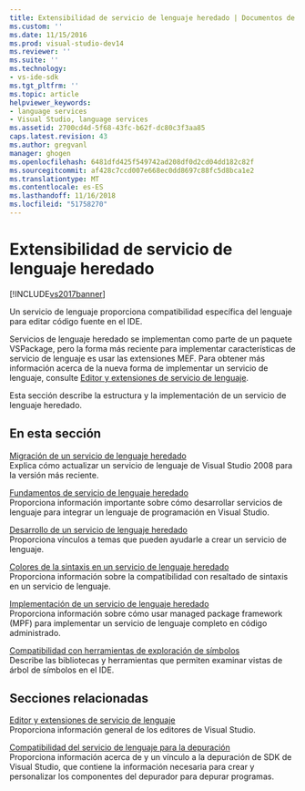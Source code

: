 ```yaml
---
title: Extensibilidad de servicio de lenguaje heredado | Documentos de Microsoft
ms.custom: ''
ms.date: 11/15/2016
ms.prod: visual-studio-dev14
ms.reviewer: ''
ms.suite: ''
ms.technology:
- vs-ide-sdk
ms.tgt_pltfrm: ''
ms.topic: article
helpviewer_keywords:
- language services
- Visual Studio, language services
ms.assetid: 2700cd4d-5f68-43fc-b62f-dc80c3f3aa85
caps.latest.revision: 43
ms.author: gregvanl
manager: ghogen
ms.openlocfilehash: 6481dfd425f549742ad208df0d2cd04dd182c82f
ms.sourcegitcommit: af428c7ccd007e668ec0dd8697c88fc5d8bca1e2
ms.translationtype: MT
ms.contentlocale: es-ES
ms.lasthandoff: 11/16/2018
ms.locfileid: "51758270"
---
```

# <a name="legacy-language-service-extensibility"></a>Extensibilidad de servicio de lenguaje heredado
[!INCLUDE[vs2017banner](../../includes/vs2017banner.md)]

Un servicio de lenguaje proporciona compatibilidad específica del lenguaje para editar código fuente en el IDE.  
  
 Servicios de lenguaje heredado se implementan como parte de un paquete VSPackage, pero la forma más reciente para implementar características de servicio de lenguaje es usar las extensiones MEF. Para obtener más información acerca de la nueva forma de implementar un servicio de lenguaje, consulte [Editor y extensiones de servicio de lenguaje](../../extensibility/editor-and-language-service-extensions.md).  
  
 Esta sección describe la estructura y la implementación de un servicio de lenguaje heredado.  
  
## <a name="in-this-section"></a>En esta sección  
 [Migración de un servicio de lenguaje heredado](../../extensibility/internals/migrating-a-legacy-language-service.md)  
 Explica cómo actualizar un servicio de lenguaje de Visual Studio 2008 para la versión más reciente.  
  
 [Fundamentos de servicio de lenguaje heredado](../../extensibility/internals/legacy-language-service-essentials.md)  
 Proporciona información importante sobre cómo desarrollar servicios de lenguaje para integrar un lenguaje de programación en Visual Studio.  
  
 [Desarrollo de un servicio de lenguaje heredado](../../extensibility/internals/developing-a-legacy-language-service.md)  
 Proporciona vínculos a temas que pueden ayudarle a crear un servicio de lenguaje.  
  
 [Colores de la sintaxis en un servicio de lenguaje heredado](../../extensibility/internals/syntax-coloring-in-a-legacy-language-service.md)  
 Proporciona información sobre la compatibilidad con resaltado de sintaxis en un servicio de lenguaje.  
  
 [Implementación de un servicio de lenguaje heredado](../../extensibility/internals/implementing-a-legacy-language-service1.md)  
 Proporciona información sobre cómo usar managed package framework (MPF) para implementar un servicio de lenguaje completo en código administrado.  
  
 [Compatibilidad con herramientas de exploración de símbolos](../../extensibility/internals/supporting-symbol-browsing-tools.md)  
 Describe las bibliotecas y herramientas que permiten examinar vistas de árbol de símbolos en el IDE.  
  
## <a name="related-sections"></a>Secciones relacionadas  
 [Editor y extensiones de servicio de lenguaje](../../extensibility/editor-and-language-service-extensions.md)  
 Proporciona información general de los editores de Visual Studio.  
  
 [Compatibilidad del servicio de lenguaje para la depuración](../../extensibility/internals/language-service-support-for-debugging.md)  
 Proporciona información acerca de y un vínculo a la depuración de SDK de Visual Studio, que contiene la información necesaria para crear y personalizar los componentes del depurador para depurar programas.

